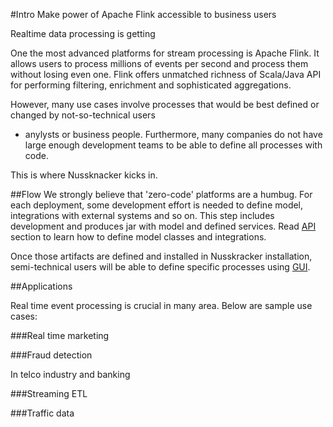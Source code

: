 #Intro
Make power of Apache Flink accessible to business users

Realtime data processing is getting

One the most advanced platforms for stream processing is Apache Flink. It allows users to process
millions of events per second and process them without losing even one. 
Flink offers unmatched richness of Scala/Java API for performing filtering, enrichment and sophisticated aggregations. 

However, many use cases involve processes that would be best defined or changed by not-so-technical users 
- anylysts or business people. Furthermore, many companies do not have large enough development teams 
to be able to define all processes with code. 
 
This is where Nussknacker kicks in.




##Flow
We strongly believe that 'zero-code' platforms are a humbug. For each deployment, some development effort
is needed to define model, integrations with external systems and so on. 
This step includes development and produces jar with model and defined services. Read 
[API](API.md) section to learn how to define model classes and integrations.

Once those artifacts are defined and installed in Nusskracker installation, semi-technical users
will be able to define specific processes using [GUI](DesigningProcesses.md). 


##Applications

Real time event processing is crucial in many area. Below are sample use cases:

###Real time marketing

###Fraud detection

In telco industry and banking 

###Streaming ETL


###Traffic data
